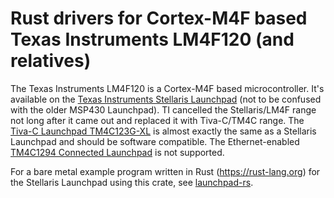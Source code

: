 # Rust drivers for Cortex-M4F based Texas Instruments LM4F120 (and relatives)

The Texas Instruments LM4F120 is a Cortex-M4F based microcontroller. It's available on the [Texas Instruments Stellaris Launchpad](http://www.ti.com/tool/ek-lm4f120xl) (not to be confused with the older MSP430 Launchpad). TI cancelled the Stellaris/LM4F range not long after it came out and replaced it with Tiva-C/TM4C range. The [Tiva-C Launchpad TM4C123G-XL](http://www.ti.com/tool/ek-tm4c123gxl) is almost exactly the same as a Stellaris Launchpad and should be software compatible. The Ethernet-enabled [TM4C1294 Connected Launchpad](http://www.ti.com/tool/ek-tm4c1294xl) is not supported.

For a bare metal example program written in Rust (https://rust-lang.org) for the Stellaris Launchpad using this crate, see [launchpad-rs](https://github.com/thejpster/launchpad-rs).
